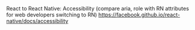 React to React Native: Accessibility (compare aria, role with RN attributes for web developers switching to RN) https://facebook.github.io/react-native/docs/accessibility
